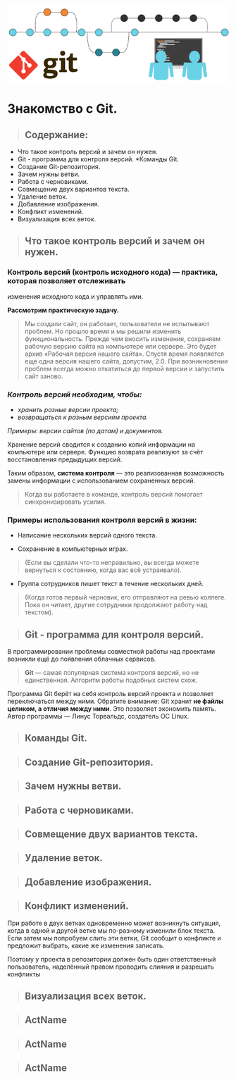 ![Git_images](Git_images.png)
# __Знакомство с Git.__

> ## __Содержание:__
* Что такое контроль версий и зачем он нужен.
* Git - программа для контроля версий.
*Команды Git.
* Создание Git-репозитория.
* Зачем нужны ветви.
* Работа с черновиками.
* Совмещение двух вариантов текста.
* Удаление веток.
* Добавление изображения.
* Конфликт изменений.
* Визуализация всех веток.


>##  __Что такое контроль версий и зачем он нужен.__
### __Контроль версий (контроль исходного кода)__ — практика, которая позволяет отслеживать
изменения исходного кода и управлять ими.

__Рассмотрим практическую задачу.__

> Мы создали сайт, он работает, пользователи не испытывают проблем. Но прошло время и мы
решили изменить функциональность. Прежде чем вносить изменения, сохраняем рабочую версию
сайта на компьютере или сервере. Это будет архив «Рабочая версия нашего сайта». Спустя время
появляется еще одна версия нашего сайта, допустим, 2.0. При возникновении проблем всегда
можно откатиться до первой версии и запустить сайт заново.
### _Контроль версий необходим, чтобы:_
* _хранить разные версии проекта;_
* _возвращаться к разным версиям проекта._

_Примеры: версии сайтов (по датам) и документов._

Хранение версий сводится к созданию копий информации на компьютере или сервере.
Функцию возврата реализуют за счёт восстановления предыдущих версий.

Таким образом, __система контроля__ — это реализованная возможность замены информации
с использованием сохраненных версий.

>Когда вы работаете в команде, контроль версий помогает синхронизировать усилия.

### __Примеры использования контроля версий в жизни:__
 * Написание нескольких версий одного текста.

 * Сохранение в компьютерных играх.

>(Если вы сделали что-то неправильно, вы всегда можете вернуться к состоянию, когда вас всё устраивало).

 * Группа сотрудников пишет текст в течение
нескольких дней.

>(Когда готов первый черновик, его
отправляют на ревью коллеге. Пока он
читает, другие сотрудники продолжают
работу над текстом).

>## __Git - программа для контроля версий.__

В программировании проблемы совместной
работы над проектами возникли ещё до
появления облачных сервисов.

>__Git__ — самая популярная система контроля
версий, но не единственная. Алгоритм
работы подобных систем схож.

Программа Git берёт на себя контроль версий
проекта и позволяет переключаться между
ними. Обратите внимание: Git хранит __не файлы целиком, а отличия между ними__. Это позволяет экономить память. Автор программы — Линус Торвальдс, создатель ОС Linux.



>## __Команды Git.__


>## __Создание Git-репозитория.__


>## __Зачем нужны ветви.__

>## __Работа с черновиками.__

>## __Совмещение двух вариантов текста.__

>## __Удаление веток.__

>## __Добавление изображения.__

>## __Конфликт изменений.__
При работе в двух ветках одновременно может
возникнуть ситуация, когда в одной и другой
ветке мы по-разному изменили блок текста.
Если затем мы попробуем слить эти ветки, Git
сообщит о конфликте и предложит выбрать,
какие же изменения записать.

Поэтому у проекта в репозитории должен быть один
ответственный пользователь, наделённый правом проводить
слияния и разрешать конфликты
>## __Визуализация всех веток.__

>## __ActName__

>## __ActName__

>## __ActName__
